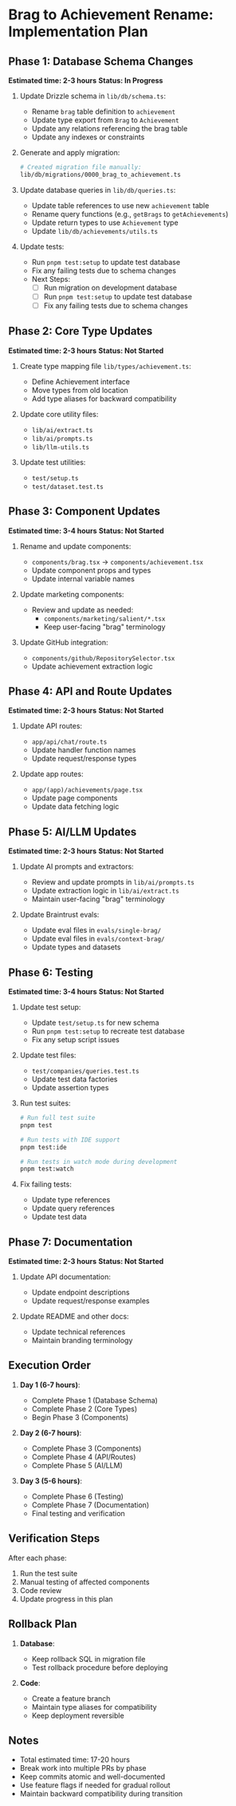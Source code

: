 # Brag to Achievement Rename: Implementation Plan

## Phase 1: Database Schema Changes 
**Estimated time: 2-3 hours**
**Status: In Progress**

1. Update Drizzle schema in `lib/db/schema.ts`:
   - Rename `brag` table definition to `achievement`
   - Update type export from `Brag` to `Achievement`
   - Update any relations referencing the brag table
   - Update any indexes or constraints

2. Generate and apply migration:
   ```bash
   # Created migration file manually:
   lib/db/migrations/0000_brag_to_achievement.ts
   ```

3. Update database queries in `lib/db/queries.ts`:
   - Update table references to use new `achievement` table
   - Rename query functions (e.g., `getBrags` to `getAchievements`)
   - Update return types to use `Achievement` type
   - Update `lib/db/achievements/utils.ts`

4. Update tests:
   - Run `pnpm test:setup` to update test database
   - Fix any failing tests due to schema changes
   - Next Steps:
     - [ ] Run migration on development database
     - [ ] Run `pnpm test:setup` to update test database
     - [ ] Fix any failing tests due to schema changes

## Phase 2: Core Type Updates
**Estimated time: 2-3 hours**
**Status: Not Started**

1. Create type mapping file `lib/types/achievement.ts`:
   - Define Achievement interface
   - Move types from old location
   - Add type aliases for backward compatibility

2. Update core utility files:
   - `lib/ai/extract.ts`
   - `lib/ai/prompts.ts`
   - `lib/llm-utils.ts`

3. Update test utilities:
   - `test/setup.ts`
   - `test/dataset.test.ts`

## Phase 3: Component Updates
**Estimated time: 3-4 hours**
**Status: Not Started**

1. Rename and update components:
   - `components/brag.tsx` → `components/achievement.tsx`
   - Update component props and types
   - Update internal variable names

2. Update marketing components:
   - Review and update as needed:
     - `components/marketing/salient/*.tsx`
     - Keep user-facing "brag" terminology

3. Update GitHub integration:
   - `components/github/RepositorySelector.tsx`
   - Update achievement extraction logic

## Phase 4: API and Route Updates
**Estimated time: 2-3 hours**
**Status: Not Started**

1. Update API routes:
   - `app/api/chat/route.ts`
   - Update handler function names
   - Update request/response types

2. Update app routes:
   - `app/(app)/achievements/page.tsx`
   - Update page components
   - Update data fetching logic

## Phase 5: AI/LLM Updates
**Estimated time: 2-3 hours**
**Status: Not Started**

1. Update AI prompts and extractors:
   - Review and update prompts in `lib/ai/prompts.ts`
   - Update extraction logic in `lib/ai/extract.ts`
   - Maintain user-facing "brag" terminology

2. Update Braintrust evals:
   - Update eval files in `evals/single-brag/`
   - Update eval files in `evals/context-brag/`
   - Update types and datasets

## Phase 6: Testing
**Estimated time: 3-4 hours**
**Status: Not Started**

1. Update test setup:
   - Update `test/setup.ts` for new schema
   - Run `pnpm test:setup` to recreate test database
   - Fix any setup script issues

2. Update test files:
   - `test/companies/queries.test.ts`
   - Update test data factories
   - Update assertion types

3. Run test suites:
   ```bash
   # Run full test suite
   pnpm test
   
   # Run tests with IDE support
   pnpm test:ide
   
   # Run tests in watch mode during development
   pnpm test:watch
   ```

4. Fix failing tests:
   - Update type references
   - Update query references
   - Update test data

## Phase 7: Documentation
**Estimated time: 2-3 hours**
**Status: Not Started**

1. Update API documentation:
   - Update endpoint descriptions
   - Update request/response examples

2. Update README and other docs:
   - Update technical references
   - Maintain branding terminology

## Execution Order

1. **Day 1 (6-7 hours)**:
   - Complete Phase 1 (Database Schema)
   - Complete Phase 2 (Core Types)
   - Begin Phase 3 (Components)

2. **Day 2 (6-7 hours)**:
   - Complete Phase 3 (Components)
   - Complete Phase 4 (API/Routes)
   - Complete Phase 5 (AI/LLM)

3. **Day 3 (5-6 hours)**:
   - Complete Phase 6 (Testing)
   - Complete Phase 7 (Documentation)
   - Final testing and verification

## Verification Steps

After each phase:
1. Run the test suite
2. Manual testing of affected components
3. Code review
4. Update progress in this plan

## Rollback Plan

1. **Database**:
   - Keep rollback SQL in migration file
   - Test rollback procedure before deploying

2. **Code**:
   - Create a feature branch
   - Maintain type aliases for compatibility
   - Keep deployment reversible

## Notes

- Total estimated time: 17-20 hours
- Break work into multiple PRs by phase
- Keep commits atomic and well-documented
- Use feature flags if needed for gradual rollout
- Maintain backward compatibility during transition
